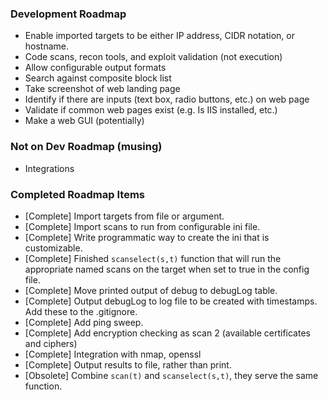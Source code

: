 ### Development Roadmap

- Enable imported targets to be either IP address, CIDR notation, or hostname.
- Code scans, recon tools, and exploit validation (not execution)
- Allow configurable output formats
- Search against composite block list
- Take screenshot of web landing page
- Identify if there are inputs (text box, radio buttons, etc.) on web page
- Validate if common web pages exist (e.g. Is IIS installed, etc.)
- Make a web GUI (potentially)

### Not on Dev Roadmap (musing)

- Integrations

### Completed Roadmap Items

- [Complete] Import targets from file or argument.
- [Complete] Import scans to run from configurable ini file.
- [Complete] Write programmatic way to create the ini that is customizable.
- [Complete] Finished `scanselect(s,t)` function that will run the appropriate
named scans on the target when set to true in the config file.
- [Complete] Move printed output of debug to debugLog table.
- [Complete] Output debugLog to log file to be created with timestamps. Add these
to the .gitignore.
- [Complete] Add ping sweep.
- [Complete] Add encryption checking as scan 2 (available certificates and ciphers)
- [Complete] Integration with nmap, openssl
- [Complete] Output results to file, rather than print.
- [Obsolete] Combine `scan(t)` and `scanselect(s,t)`, they serve the same function.
